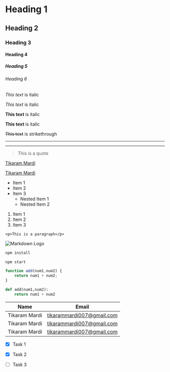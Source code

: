 

<!-- Headings -->

# Heading 1
## Heading 2
### Heading 3 
#### Heading 4
##### Heading 5
###### Heading 6

<!-- Italics -->

*This text* is italic

_This text_ is italic

<!-- Strong -->

**This text** is italic

__This text__ is italic

<!-- Strikethrough -->
~~This text~~ is strikethrough

<!-- Horizontal Rule -->

---

___

<!-- Blockquote -->

> This is a quote

<!-- Links -->

[Tikaram Mardi](http://blog.tikarammardi.tk)

[Tikaram Mardi](http://blog.tikarammardi.tk "Alpha Mardi")



<!-- UL -->

* Item 1
* Item 2
* Item 3
    * Nested Item 1
    * Nested Item 2

<!-- OL -->

1. Item 1
2. Item 2
3. Item 3

<!-- Inline Code Block -->

`<p>This is a paragraph</p>`

<!-- Images -->

![Markdown Logo](https://markdown-here.com/img/icon256.png)


<!-- Github Markdown -->

<!-- Code Blocks -->
```bash
npm install

npm start
```


```javascript
function add(num1,num2) {
    return num1 + num2;
}
```

```python
def add(num1,num2): 
    return num1 + num2

```
<!-- Tables -->

|   Name    |           Email               |
|-----------|-------------------------------|
| Tikaram Mardi | tikarammardi007@gmail.com |
| Tikaram Mardi | tikarammardi007@gmail.com |
| Tikaram Mardi | tikarammardi007@gmail.com | 


<!-- Task Lists -->

* [x] Task 1
* [x] Task 2
* [ ] Task 3



